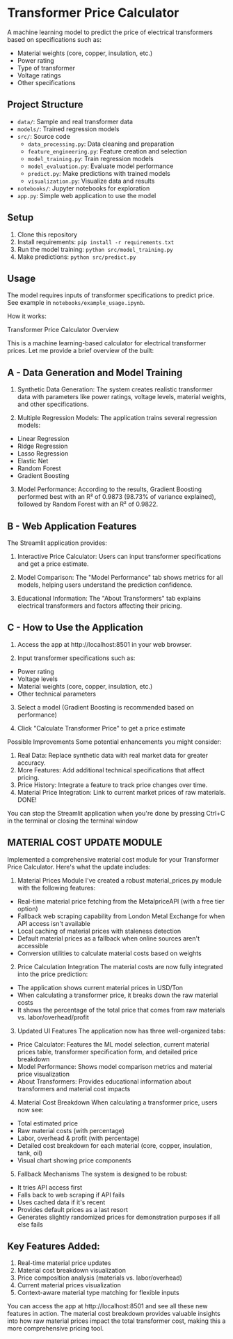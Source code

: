 # Transformer Price Calculator

A machine learning model to predict the price of electrical transformers based on specifications such as:
- Material weights (core, copper, insulation, etc.)
- Power rating
- Type of transformer
- Voltage ratings
- Other specifications

## Project Structure
- `data/`: Sample and real transformer data
- `models/`: Trained regression models
- `src/`: Source code
  - `data_processing.py`: Data cleaning and preparation
  - `feature_engineering.py`: Feature creation and selection
  - `model_training.py`: Train regression models
  - `model_evaluation.py`: Evaluate model performance
  - `predict.py`: Make predictions with trained models
  - `visualization.py`: Visualize data and results
- `notebooks/`: Jupyter notebooks for exploration
- `app.py`: Simple web application to use the model

## Setup
1. Clone this repository
2. Install requirements: `pip install -r requirements.txt`
3. Run the model training: `python src/model_training.py`
4. Make predictions: `python src/predict.py`

## Usage
The model requires inputs of transformer specifications to predict price. See example in `notebooks/example_usage.ipynb`. 

How it works:

Transformer Price Calculator Overview

This is a machine learning-based calculator for electrical transformer prices. Let me provide a brief overview of the built:

A - Data Generation and Model Training
---------------------------------------

1. Synthetic Data Generation: The system creates realistic transformer data with parameters like power ratings, voltage levels, material weights, and other specifications.

2. Multiple Regression Models: The application trains several regression models:
  - Linear Regression
  - Ridge Regression
  - Lasso Regression
  - Elastic Net
  - Random Forest
  - Gradient Boosting

3. Model Performance: According to the results, Gradient Boosting performed best with an R² of 0.9873 (98.73% of variance explained), followed by Random Forest with an R² of 0.9822.



B - Web Application Features
------------------------------
The Streamlit application provides:

1. Interactive Price Calculator: Users can input transformer specifications and get a price estimate.

2. Model Comparison: The "Model Performance" tab shows metrics for all models, helping users understand the prediction confidence.

3. Educational Information: The "About Transformers" tab explains electrical transformers and factors affecting their pricing.


C - How to Use the Application
-------------------------------

1. Access the app at http://localhost:8501 in your web browser.

2. Input transformer specifications such as:
  - Power rating
  - Voltage levels
  - Material weights (core, copper, insulation, etc.)
  - Other technical parameters

3. Select a model (Gradient Boosting is recommended based on performance)

4. Click "Calculate Transformer Price" to get a price estimate

Possible Improvements
Some potential enhancements you might consider:

1. Real Data: Replace synthetic data with real market data for greater accuracy.
2. More Features: Add additional technical specifications that affect pricing.
3. Price History: Integrate a feature to track price changes over time.
4. Material Price Integration: Link to current market prices of raw materials. DONE! 

You can stop the Streamlit application when you're done by pressing Ctrl+C in the terminal or closing the terminal window



MATERIAL COST UPDATE MODULE
---------------------------

Implemented a comprehensive material cost module for your Transformer Price Calculator. Here's what the update includes:

1. Material Prices Module
I've created a robust material_prices.py module with the following features:

  - Real-time material price fetching from the MetalpriceAPI (with a free tier option)
  - Fallback web scraping capability from London Metal Exchange for when API access isn't available
  - Local caching of material prices with staleness detection
  - Default material prices as a fallback when online sources aren't accessible
  - Conversion utilities to calculate material costs based on weights


2. Price Calculation Integration
The material costs are now fully integrated into the price prediction:

  - The application shows current material prices in USD/Ton
  - When calculating a transformer price, it breaks down the raw material costs
  - It shows the percentage of the total price that comes from raw materials vs. labor/overhead/profit


3. Updated UI Features
The application now has three well-organized tabs:

  - Price Calculator: Features the ML model selection, current material prices table, transformer specification form, and detailed price breakdown
  - Model Performance: Shows model comparison metrics and material price visualization
  - About Transformers: Provides educational information about transformers and material cost impacts


4. Material Cost Breakdown
When calculating a transformer price, users now see:

  - Total estimated price
  - Raw material costs (with percentage)
  - Labor, overhead & profit (with percentage)
  - Detailed cost breakdown for each material (core, copper, insulation, tank, oil)
  - Visual chart showing price components


5. Fallback Mechanisms
The system is designed to be robust:

  - It tries API access first
  - Falls back to web scraping if API fails
  - Uses cached data if it's recent
  - Provides default prices as a last resort
  - Generates slightly randomized prices for demonstration purposes if all else fails


Key Features Added:
--------------------
1. Real-time material price updates
2. Material cost breakdown visualization
3. Price composition analysis (materials vs. labor/overhead)
4. Current material prices visualization
5. Context-aware material type matching for flexible inputs


You can access the app at http://localhost:8501 and see all these new features in action. The material cost breakdown provides valuable insights into how raw material prices impact the total transformer cost, making this a more comprehensive pricing tool.